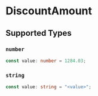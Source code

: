 # DiscountAmount


## Supported Types

### `number`

```typescript
const value: number = 1284.03;
```

### `string`

```typescript
const value: string = "<value>";
```

